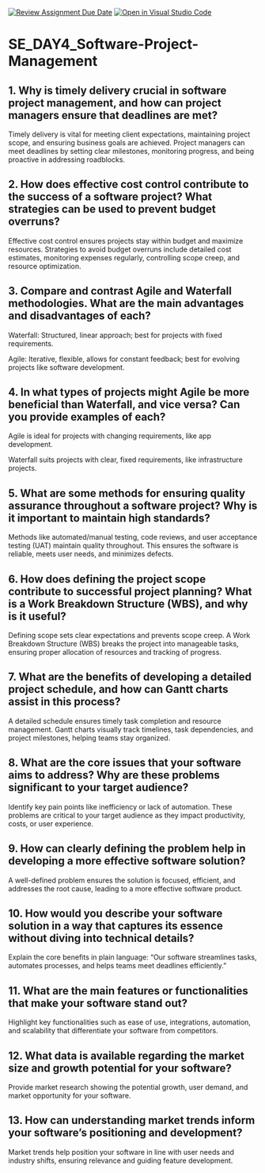 [![Review Assignment Due Date](https://classroom.github.com/assets/deadline-readme-button-22041afd0340ce965d47ae6ef1cefeee28c7c493a6346c4f15d667ab976d596c.svg)](https://classroom.github.com/a/9pw6JKcu)
[![Open in Visual Studio Code](https://classroom.github.com/assets/open-in-vscode-2e0aaae1b6195c2367325f4f02e2d04e9abb55f0b24a779b69b11b9e10269abc.svg)](https://classroom.github.com/online_ide?assignment_repo_id=19034623&assignment_repo_type=AssignmentRepo)
# SE_DAY4_Software-Project-Management
## 1. Why is timely delivery crucial in software project management, and how can project managers ensure that deadlines are met?
Timely delivery is vital for meeting client expectations, maintaining project scope, and ensuring business goals are achieved. Project managers can meet deadlines by setting clear milestones, monitoring progress, and being proactive in addressing roadblocks.
## 2. How does effective cost control contribute to the success of a software project? What strategies can be used to prevent budget overruns?
Effective cost control ensures projects stay within budget and maximize resources. Strategies to avoid budget overruns include detailed cost estimates, monitoring expenses regularly, controlling scope creep, and resource optimization.
## 3. Compare and contrast Agile and Waterfall methodologies. What are the main advantages and disadvantages of each?
Waterfall: Structured, linear approach; best for projects with fixed requirements.

Agile: Iterative, flexible, allows for constant feedback; best for evolving projects like software development.
## 4. In what types of projects might Agile be more beneficial than Waterfall, and vice versa? Can you provide examples of each?
Agile is ideal for projects with changing requirements, like app development.

Waterfall suits projects with clear, fixed requirements, like infrastructure projects.
## 5. What are some methods for ensuring quality assurance throughout a software project? Why is it important to maintain high standards?
Methods like automated/manual testing, code reviews, and user acceptance testing (UAT) maintain quality throughout. This ensures the software is reliable, meets user needs, and minimizes defects.
## 6. How does defining the project scope contribute to successful project planning? What is a Work Breakdown Structure (WBS), and why is it useful?
Defining scope sets clear expectations and prevents scope creep. A Work Breakdown Structure (WBS) breaks the project into manageable tasks, ensuring proper allocation of resources and tracking of progress.
## 7. What are the benefits of developing a detailed project schedule, and how can Gantt charts assist in this process?
A detailed schedule ensures timely task completion and resource management. Gantt charts visually track timelines, task dependencies, and project milestones, helping teams stay organized.

## 8. What are the core issues that your software aims to address? Why are these problems significant to your target audience?
Identify key pain points like inefficiency or lack of automation. These problems are critical to your target audience as they impact productivity, costs, or user experience.
## 9. How can clearly defining the problem help in developing a more effective software solution?
A well-defined problem ensures the solution is focused, efficient, and addresses the root cause, leading to a more effective software product.


## 10. How would you describe your software solution in a way that captures its essence without diving into technical details?
Explain the core benefits in plain language: “Our software streamlines tasks, automates processes, and helps teams meet deadlines efficiently.”
## 11. What are the main features or functionalities that make your software stand out?
Highlight key functionalities such as ease of use, integrations, automation, and scalability that differentiate your software from competitors.
## 12. What data is available regarding the market size and growth potential for your software?
Provide market research showing the potential growth, user demand, and market opportunity for your software.
## 13. How can understanding market trends inform your software’s positioning and development?
Market trends help position your software in line with user needs and industry shifts, ensuring relevance and guiding feature development.

